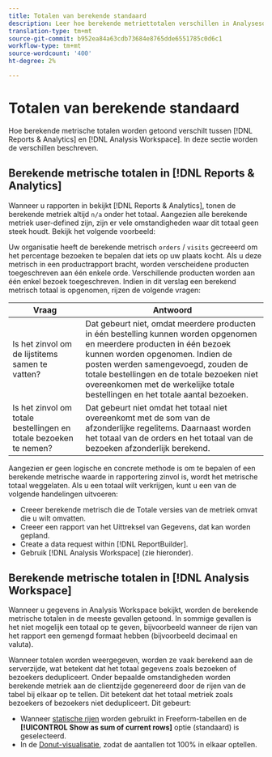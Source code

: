 ```yaml
---
title: Totalen van berekende standaard
description: Leer hoe berekende metriettotalen verschillen in Analysesoftware
translation-type: tm+mt
source-git-commit: b952ea84a63cdb73684e8765dde6551785c0d6c1
workflow-type: tm+mt
source-wordcount: '400'
ht-degree: 2%

---
```



# Totalen van berekende standaard

Hoe berekende metrische totalen worden getoond verschilt tussen [!DNL Reports & Analytics] en [!DNL Analysis Workspace]. In deze sectie worden de verschillen beschreven.

## Berekende metrische totalen in [!DNL Reports & Analytics]

Wanneer u rapporten in bekijkt [!DNL Reports & Analytics], tonen de berekende metriek altijd `n/a` onder het totaal. Aangezien alle berekende metriek user-defined zijn, zijn er vele omstandigheden waar dit totaal geen steek houdt. Bekijk het volgende voorbeeld:

Uw organisatie heeft de berekende metrisch `orders` / `visits` gecreeerd om het percentage bezoeken te bepalen dat iets op uw plaats kocht. Als u deze metrisch in een productrapport bracht, worden verscheidene producten toegeschreven aan één enkele orde. Verschillende producten worden aan één enkel bezoek toegeschreven. Indien in dit verslag een berekend metrisch totaal is opgenomen, rijzen de volgende vragen:

| Vraag | Antwoord |
|---|---|
| Is het zinvol om de lijstitems samen te vatten? | Dat gebeurt niet, omdat meerdere producten in één bestelling kunnen worden opgenomen en meerdere producten in één bezoek kunnen worden opgenomen. Indien de posten werden samengevoegd, zouden de totale bestellingen en de totale bezoeken niet overeenkomen met de werkelijke totale bestellingen en het totale aantal bezoeken. |
| Is het zinvol om totale bestellingen en totale bezoeken te nemen? | Dat gebeurt niet omdat het totaal niet overeenkomt met de som van de afzonderlijke regelitems. Daarnaast worden het totaal van de orders en het totaal van de bezoeken afzonderlijk berekend. |

Aangezien er geen logische en concrete methode is om te bepalen of een berekende metrische waarde in rapportering zinvol is, wordt het metrische totaal weggelaten. Als u een totaal wilt verkrijgen, kunt u een van de volgende handelingen uitvoeren:

* Creeer berekende metrisch die de Totale versies van de metriek omvat die u wilt omvatten.
* Creeer een rapport van het Uittreksel van Gegevens, dat kan worden gepland.
* Create a data request within [!DNL ReportBuilder].
* Gebruik [!DNL Analysis Workspace] (zie hieronder).

## Berekende metrische totalen in [!DNL Analysis Workspace]

Wanneer u gegevens in Analysis Workspace bekijkt, worden de berekende metrische totalen in de meeste gevallen getoond. In sommige gevallen is het niet mogelijk een totaal op te geven, bijvoorbeeld wanneer de rijen van het rapport een gemengd formaat hebben (bijvoorbeeld decimaal en valuta).

Wanneer totalen worden weergegeven, worden ze vaak berekend aan de serverzijde, wat betekent dat het totaal gegevens zoals bezoeken of bezoekers dedupliceert. Onder bepaalde omstandigheden worden berekende metriek aan de clientzijde gegenereerd door de rijen van de tabel bij elkaar op te tellen. Dit betekent dat het totaal metriek zoals bezoekers of bezoekers niet dedupliceert. Dit gebeurt:

* Wanneer [statische rijen](/help/analyze/analysis-workspace/visualizations/freeform-table/column-row-settings/manual-vs-dynamic-rows.md) worden gebruikt in Freeform-tabellen en de **[!UICONTROL Show as sum of current rows]** optie (standaard) is geselecteerd.
* In de [Donut-visualisatie](/help/analyze/analysis-workspace/visualizations/donut.md), zodat de aantallen tot 100% in elkaar optellen.
